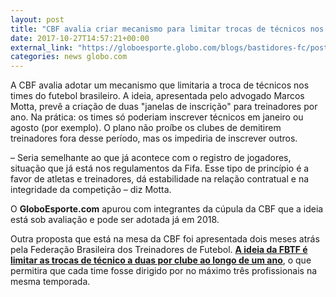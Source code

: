 ```yaml
---
layout: post
title: "CBF avalia criar mecanismo para limitar trocas de técnicos nos clubes"
date: 2017-10-27T14:57:21+00:00
external_link: "https://globoesporte.globo.com/blogs/bastidores-fc/post/cbf-avalia-criar-mecanismo-para-limitar-troca-de-tecnicos-nos-clubes.ghtml"
categories: news globo.com
---
```

 
 
 

 
 
 
 

A CBF avalia adotar um mecanismo que limitaria a troca de técnicos nos times do futebol brasileiro. A ideia, apresentada pelo advogado Marcos Motta, prevê a criação de duas "janelas de inscrição" para treinadores por ano. Na prática: os times só poderiam inscrever técnicos em janeiro ou agosto (por exemplo). O plano não proíbe os clubes de demitirem treinadores fora desse período, mas os impediria de inscrever outros.

 
 
 

– Seria semelhante ao que já acontece com o registro de jogadores, situação que já está nos regulamentos da Fifa. Esse tipo de princípio é a favor de atletas e treinadores, dá estabilidade na relação contratual e na integridade da competição – diz Motta.

 
 
 

O **GloboEsporte.com** apurou com integrantes da cúpula da CBF que a ideia está sob avaliação e pode ser adotada já em 2018.

 
 
 
 

Outra proposta que está na mesa da CBF foi apresentada dois meses atrás pela Federação Brasileira dos Treinadores de Futebol. [**A ideia da FBTF é limitar as trocas de técnico a duas por clube ao longo de um ano**](https://globoesporte.globo.com/futebol/noticia/em-reuniao-na-cbf-tecnicos-pedem-limite-de-transferencias-por-clube.ghtml), o que permitira que cada time fosse dirigido por no máximo três profissionais na mesma temporada.

 
 
 
